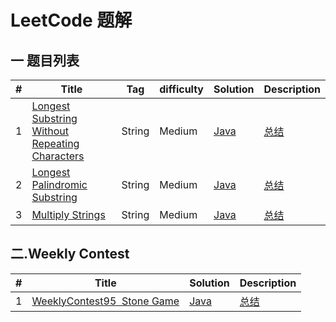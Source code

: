 # LeetCode 题解

## 一 题目列表

| #    | Title                                                        | Tag    | difficulty | Solution                                                     | Description                                                  |
| ---- | ------------------------------------------------------------ | ------ | ---------- | ------------------------------------------------------------ | ------------------------------------------------------------ |
| 1    | [ Longest Substring Without Repeating Characters ](https://leetcode.com/problems/longest-substring-without-repeating-characters/description/) | String | Medium     | [Java](https://github.com/Tmcsn/leetcode/blob/master/src/StringProblem/String03.java) | [总结](https://github.com/Tmcsn/leetcode/blob/master/md/%E6%9C%80%E9%95%BF%E6%97%A0%E9%87%8D%E5%A4%8D%E5%AD%97%E7%AC%A6%E4%B8%B2.md) |
| 2    | [ Longest Palindromic Substring ](https://leetcode.com/problems/longest-palindromic-substring/description/) | String | Medium     | [Java](https://github.com/Tmcsn/leetcode/blob/master/src/StringProblem/String05.java) | [总结](https://github.com/Tmcsn/leetcode/blob/master/md/%E6%9C%80%E9%95%BF%E5%9B%9E%E6%96%87%E5%AD%97%E7%AC%A6%E5%AD%90%E4%B8%B2.md) |
| 3    | [Multiply Strings](https://leetcode.com/problems/multiply-strings/description/) | String | Medium     | [Java](https://github.com/Tmcsn/leetcode/blob/master/src/StringProblem/String43.java) | [总结](https://github.com/Tmcsn/leetcode/blob/master/md/Multiply%20Strings.md) |

## 二.Weekly Contest

| #    | Title                                                        | Solution                                                     | Description                                                  |
| ---- | ------------------------------------------------------------ | ------------------------------------------------------------ | ------------------------------------------------------------ |
| 1    | [WeeklyContest95   Stone Game ](https://leetcode.com/contest/weekly-contest-95/problems/stone-game/) | [Java](https://github.com/Tmcsn/leetcode/blob/master/src/WeeklyContest/Contest95/StoneGame877.java) | [总结](https://github.com/Tmcsn/leetcode/blob/master/md/Stone%20game.md) |

